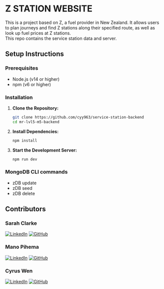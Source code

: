 # Z STATION WEBSITE

This is a project based on Z, a fuel provider in New Zealand. It allows users to plan journeys and find Z stations along their specified route, as well as look up fuel prices at Z stations.
<br/>This repo contains the service station data and server.

## Setup Instructions

### Prerequisites

- Node.js (v14 or higher)
- npm (v6 or higher)

### Installation

1. **Clone the Repository:**
   ```sh
   git clone https://github.com/cyy963/service-station-backend
   cd mr-lvl5-m5-backend
   ```

2. **Install Dependencies:**
   ```sh
   npm install
   ```

3. **Start the Development Server:**
   ```sh
   npm run dev
   ```
### MongoDB CLI commands
-   zDB update
-   zDB seed
-   zDB delete

## Contributors

### **Sarah Clarke**

[![LinkedIn](https://img.shields.io/badge/LinkedIn-0A66C2?style=for-the-badge&logo=linkedin&logoColor=white)](https://www.linkedin.com/in/sarah-clarke-40aa8030b/)
[![GitHub](https://img.shields.io/badge/GitHub-181717?style=for-the-badge&logo=github&logoColor=white)](https://github.com/SarahC233)

### **Mano Pihema**

[![LinkedIn](https://img.shields.io/badge/LinkedIn-0A66C2?style=for-the-badge&logo=linkedin&logoColor=white)](https://www.linkedin.com/in/mano-pihema/)
[![GitHub](https://img.shields.io/badge/GitHub-181717?style=for-the-badge&logo=github&logoColor=white)](https://github.com/mano-pihema)

### **Cyrus Wen**

[![LinkedIn](https://img.shields.io/badge/LinkedIn-0A66C2?style=for-the-badge&logo=linkedin&logoColor=white)](https://www.linkedin.com/in/cyrus-wen/)
[![GitHub](https://img.shields.io/badge/GitHub-181717?style=for-the-badge&logo=github&logoColor=white)](https://github.com/cyy963)
